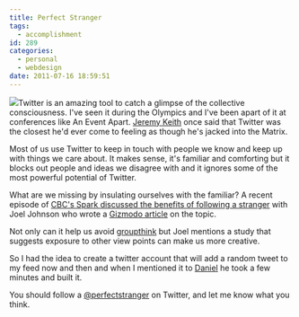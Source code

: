 ```yaml
---
title: Perfect Stranger
tags:
  - accomplishment
id: 289
categories:
  - personal
  - webdesign
date: 2011-07-16 18:59:51
---
```


[![](http://stephaniehobson.ca/wordpress/wp-content/uploads/2011/07/perfectstranger.jpg)](http://twitter.com/perfectstranger)Twitter is an amazing tool to catch a glimpse of the collective consciousness. I've seen it during the Olympics and I've been apart of it at conferences like An Event Apart. [Jeremy Keith](http://adactio.com) once said that Twitter was the closest he'd ever come to feeling as though he's jacked into the Matrix.

Most of us use Twitter to keep in touch with people we know and keep up with things we care about. It makes sense, it's familiar and comforting but it blocks out people and ideas we disagree with and it ignores some of the most powerful potential of Twitter.

What are we missing by insulating ourselves with the familiar? A recent episode of [CBC's Spark discussed the benefits of following a stranger](http://www.cbc.ca/spark/2010/08/joel-johnson-and-jonah-lehrer-on-following-complete-strangers-on-twitter/) with Joel Johnson who wrote a [Gizmodo article](http://gizmodo.com/5586970/why-i-stalk-a-sexy-black-woman-on-twitter-and-why-you-should-too) on the topic.

Not only can it help us avoid [groupthink](http://en.wikipedia.org/wiki/Groupthink) but Joel mentions a study that suggests exposure to other view points can make us more creative.

So I had the idea to create a twitter account that will add a random tweet to my feed now and then and when I mentioned it to [Daniel](http://searchingfortao.org) he took a few minutes and built it.

You should follow a [@perfectstranger](http://twitter.com/perfectstranger) on Twitter, and let me know what you think.
